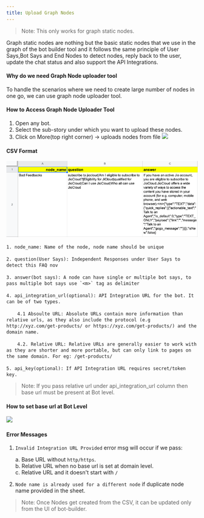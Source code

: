 ```yaml
---
title: Upload Graph Nodes
---
```


>Note: This only works for graph static nodes.

Graph static nodes are nothing but the basic static nodes that we use in the graph of the bot builder tool and it follows the same principle of User Says,Bot Says and End Nodes to detect nodes, reply back to the user, update the chat status and also support the API Integrations.

#### Why do we need Graph Node uploader tool
To handle the scenarios where we need to create large number of nodes in one go, we can use graph node uploader tool.

#### How to Access Graph Node Uploader Tool

1. Open any bot.
2. Select the sub-story under which you want to upload these nodes.
3. Click on More(top right corner) -> uploads nodes from file 
![](assets/access-graph-node-uploader-tool.gif)


#### CSV Format
![CSV Format](assets/faq_node_csv_format.png)

```
1. node_name: Name of the node, node name should be unique

2. question(User Says): Independent Responses under User Says to detect this FAQ nov

3. answer(bot says): A node can have single or multiple bot says, to pass multiple bot says use `<m>` tag as delimiter

4. api_integration_url(optional): API Integration URL for the bot. It can be of two types.

    4.1 Absoulte URL: Absolute URLs contain more information than relative urls, as they also include the protocol (e.g http://xyz.com/get-products/ or https://xyz.com/get-products/) and the domain name.

    4.2. Relative URL: Relative URLs are generally easier to work with as they are shorter and more portable, but can only link to pages on the same domain. For eg: /get-products/

5. api_key(optional): If API Integration URL requires secret/token key.
```

>Note: If you pass relative url under api_integration_url column then base url must be present at Bot level.


#### How to set base url at Bot Level
![](assets/set_base_url_at_bot_level.gif)


#### Error Messages

1. `Invalid Integration URL Provided` error msg will occur if we pass:

    a. Base URL without `http/https`.  
    b. Relative URL when no base url is set at domain level.  
    c. Relative URL and it doesn't start with `/`

2. `Node name is already used for a different node` if duplicate node name provided in the sheet.

>Note: Once Nodes get created from the CSV, it can be updated only from the UI of bot-builder.